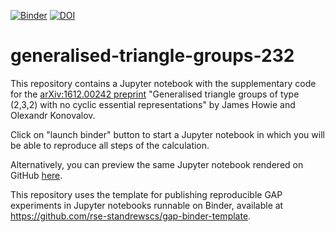 [![Binder](https://mybinder.org/badge_logo.svg)](https://mybinder.org/v2/gh/olexandr-konovalov/generalised-triangle-groups-232/main?filepath=gtg232.ipynb)
[![DOI](https://zenodo.org/badge/DOI/10.5281/zenodo.10401274.svg)](https://doi.org/10.5281/zenodo.10401274)

# generalised-triangle-groups-232

This repository contains a Jupyter notebook with the supplementary code for the
[arXiv:1612.00242 preprint](https://arxiv.org/abs/1612.00242)
"Generalised triangle groups of type (2,3,2) with no cyclic essential representations"
by James Howie and Olexandr Konovalov.

Click on "launch binder" button to start a Jupyter notebook in which you will be able to
reproduce all steps of the calculation.

Alternatively, you can preview the same Jupyter notebook rendered on GitHub
[here](https://github.com/olexandr-konovalov/generalised-triangle-groups-232/blob/main/gtg232.ipynb).

This repository uses the template for publishing reproducible GAP experiments in Jupyter
notebooks runnable on Binder, available at https://github.com/rse-standrewscs/gap-binder-template.
